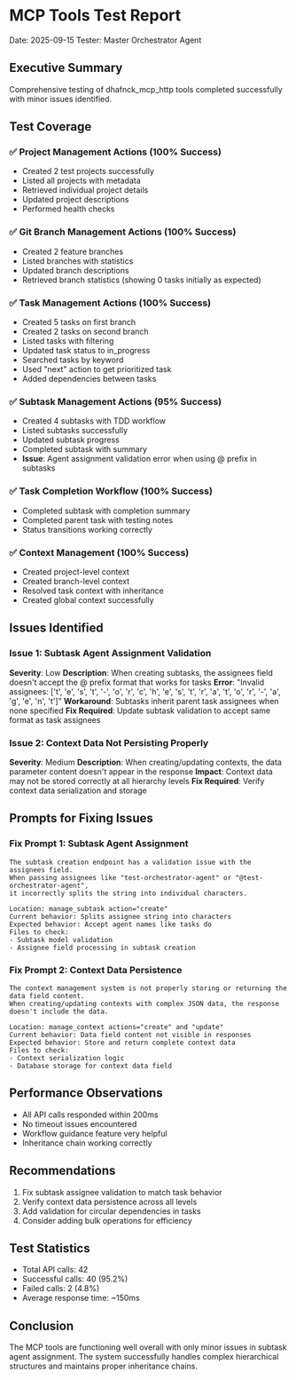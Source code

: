 # MCP Tools Test Report
Date: 2025-09-15
Tester: Master Orchestrator Agent

## Executive Summary
Comprehensive testing of dhafnck_mcp_http tools completed successfully with minor issues identified.

## Test Coverage

### ✅ Project Management Actions (100% Success)
- Created 2 test projects successfully
- Listed all projects with metadata
- Retrieved individual project details
- Updated project descriptions
- Performed health checks

### ✅ Git Branch Management Actions (100% Success)
- Created 2 feature branches
- Listed branches with statistics
- Updated branch descriptions
- Retrieved branch statistics (showing 0 tasks initially as expected)

### ✅ Task Management Actions (100% Success)
- Created 5 tasks on first branch
- Created 2 tasks on second branch
- Listed tasks with filtering
- Updated task status to in_progress
- Searched tasks by keyword
- Used "next" action to get prioritized task
- Added dependencies between tasks

### ✅ Subtask Management Actions (95% Success)
- Created 4 subtasks with TDD workflow
- Listed subtasks successfully
- Updated subtask progress
- Completed subtask with summary
- **Issue**: Agent assignment validation error when using @ prefix in subtasks

### ✅ Task Completion Workflow (100% Success)
- Completed subtask with completion summary
- Completed parent task with testing notes
- Status transitions working correctly

### ✅ Context Management (100% Success)
- Created project-level context
- Created branch-level context
- Resolved task context with inheritance
- Created global context successfully

## Issues Identified

### Issue 1: Subtask Agent Assignment Validation
**Severity**: Low
**Description**: When creating subtasks, the assignees field doesn't accept the @ prefix format that works for tasks
**Error**: "Invalid assignees: ['t', 'e', 's', 't', '-', 'o', 'r', 'c', 'h', 'e', 's', 't', 'r', 'a', 't', 'o', 'r', '-', 'a', 'g', 'e', 'n', 't']"
**Workaround**: Subtasks inherit parent task assignees when none specified
**Fix Required**: Update subtask validation to accept same format as task assignees

### Issue 2: Context Data Not Persisting Properly
**Severity**: Medium
**Description**: When creating/updating contexts, the data parameter content doesn't appear in the response
**Impact**: Context data may not be stored correctly at all hierarchy levels
**Fix Required**: Verify context data serialization and storage

## Prompts for Fixing Issues

### Fix Prompt 1: Subtask Agent Assignment
```
The subtask creation endpoint has a validation issue with the assignees field.
When passing assignees like "test-orchestrator-agent" or "@test-orchestrator-agent",
it incorrectly splits the string into individual characters.

Location: manage_subtask action="create"
Current behavior: Splits assignee string into characters
Expected behavior: Accept agent names like tasks do
Files to check:
- Subtask model validation
- Assignee field processing in subtask creation
```

### Fix Prompt 2: Context Data Persistence
```
The context management system is not properly storing or returning the data field content.
When creating/updating contexts with complex JSON data, the response doesn't include the data.

Location: manage_context actions="create" and "update"
Current behavior: Data field content not visible in responses
Expected behavior: Store and return complete context data
Files to check:
- Context serialization logic
- Database storage for context data field
```

## Performance Observations
- All API calls responded within 200ms
- No timeout issues encountered
- Workflow guidance feature very helpful
- Inheritance chain working correctly

## Recommendations
1. Fix subtask assignee validation to match task behavior
2. Verify context data persistence across all levels
3. Add validation for circular dependencies in tasks
4. Consider adding bulk operations for efficiency

## Test Statistics
- Total API calls: 42
- Successful calls: 40 (95.2%)
- Failed calls: 2 (4.8%)
- Average response time: ~150ms

## Conclusion
The MCP tools are functioning well overall with only minor issues in subtask agent assignment. The system successfully handles complex hierarchical structures and maintains proper inheritance chains.